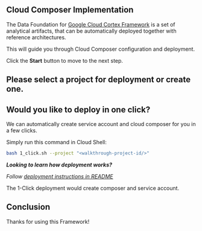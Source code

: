 ## Cloud Composer Implementation

The Data Foundation for [Google Cloud Cortex Framework](https://cloud.google.com/solutions/cortex) is a set of analytical artifacts, that can be automatically deployed together with reference architectures.

This will guide you through Cloud Composer configuration and deployment.

Click the **Start** button to move to the next step.

## Please select a project for deployment or create one.

<walkthrough-project-setup billing="true"></walkthrough-project-setup>

## Would you like to deploy in one click?

We can automatically create service account and cloud composer for you in a few clicks.

Simply run this command in Cloud Shell:

```bash
bash 1_click.sh --project "<walkthrough-project-id/>"
```

*__Looking to learn how deployment works?__*

*Follow [deployment instructions in README](https://github.com/GoogleCloudPlatform/cortex-data-foundation/blob/main/README.md)*

<walkthrough-footnote>The 1-Click deployment would create composer and service account. </walkthrough-footnote>

## Conclusion

Thanks for using this Framework!

<walkthrough-conclusion-trophy></walkthrough-conclusion-trophy>